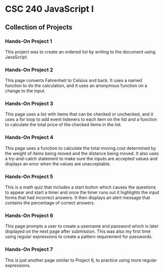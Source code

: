 # CSC 240 JavaScript I

## Collection of Projects

### Hands-On Project 1

This project was to create an ordered list by writing to the document using JavaScript.

### Hands-On Project 2

This page converts Fahrenheit to Celsius and back. It uses a named function to do the calculation, and it uses an anonymous function on a change to the input.

### Hands-On Project 3

This page uses a list with items that can be checked or unchecked, and it uses a for loop to add event listeners to each item on the list and a function to calculate the total price of the checked items in the list.

### Hands-On Project 4

This page uses a function to calculate the total moving cost determined by the weight of items being moved and the distance being moved. It also uses a try-and-catch statement to make sure the inputs are accepted values and displays an error when the values are unacceptable.

### Hands-On Project 5

This is a math quiz that includes a start button which causes the questions to appear and start a timer and once the timer runs out it highlights the input forms that had incorrect answers. It then displays an alert message that contains the percentage of correct answers.

### Hands-On Project 6

This page prompts a user to create a username and password which is later displayed on the next page after submission. This was also my first time using regular expressions to create a pattern requirement for passwords.

### Hands-On Project 7

This is just another page similar to Project 6, to practice using more regular expressions.
